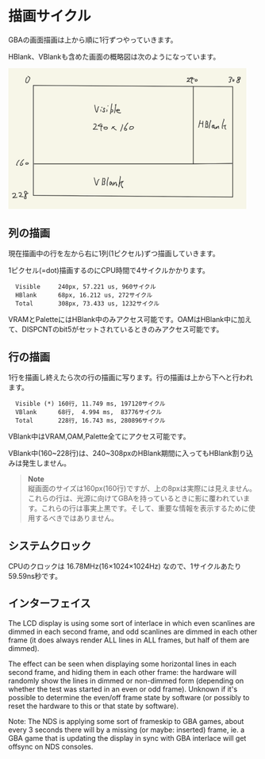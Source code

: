 # 描画サイクル

GBAの画面描画は上から順に1行ずつやっていきます。

HBlank、VBlankも含めた画面の概略図は次のようになっています。

<img src="../images/screen_size.png" alt="screensize" width="480" />

## 列の描画

現在描画中の行を左から右に1列(1ピクセル)ずつ描画していきます。

1ピクセル(=dot)描画するのにCPU時間で4サイクルかかります。

```
  Visible     240px, 57.221 us, 960サイクル
  HBlank      68px, 16.212 us, 272サイクル
  Total       308px, 73.433 us, 1232サイクル
```

VRAMとPaletteにはHBlank中のみアクセス可能です。OAMはHBlank中に加えて、DISPCNTのbit5がセットされているときのみアクセス可能です。

## 行の描画

1行を描画し終えたら次の行の描画に写ります。行の描画は上から下へと行われます。

```
  Visible (*) 160行, 11.749 ms, 197120サイクル
  VBlank      68行,  4.994 ms,  83776サイクル
  Total       228行, 16.743 ms, 280896サイクル
```

VBlank中はVRAM,OAM,Palette全てにアクセス可能です。

VBlank中(160\~228行)は、240\~308pxのHBlank期間に入ってもHBlank割り込みは発生しません。

>**Note**  
> 縦画面のサイズは160px(160行)ですが、上の8pxは実際には見えません。  
> これらの行は、光源に向けてGBAを持っているときに影に覆われています。これらの行は事実上黒です。そして、重要な情報を表示するために使用するべきではありません。

## システムクロック

CPUのクロックは 16.78MHz(16×1024×1024Hz) なので、1サイクルあたり59.59ns秒です。

## インターフェイス

The LCD display is using some sort of interlace in which even scanlines are dimmed in each second frame, and odd scanlines are dimmed in each other frame (it does always render ALL lines in ALL frames, but half of them are dimmed).

The effect can be seen when displaying some horizontal lines in each second frame, and hiding them in each other frame: the hardware will randomly show the lines in dimmed or non-dimmed form (depending on whether the test was started in an even or odd frame).
Unknown if it's possible to determine the even/off frame state by software (or possibly to reset the hardware to this or that state by software).

Note: The NDS is applying some sort of frameskip to GBA games, about every 3 seconds there will by a missing (or maybe: inserted) frame, ie. a GBA game that is updating the display in sync with GBA interlace will get offsync on NDS consoles.
